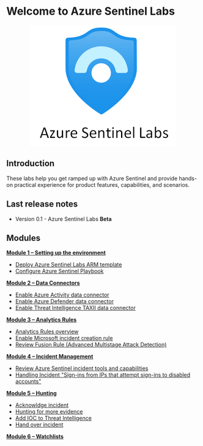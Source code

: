# Welcome to Azure Sentinel Labs

<p align="center">
<img src="./Images/sentinel-labs-logo.png?raw=true">
</p>

## Introduction
These labs help you get ramped up with Azure Sentinel and provide hands-on practical experience for product features, capabilities, and scenarios. 

## Last release notes

* Version 0.1 - Azure Sentinel Labs **Beta** 

## Modules

[**Module 1 – Setting up the environment**](./Modules/Module-1-Setting-up-the-environment.md)
- [Deploy Azure Sentinel Labs ARM template](./Modules/Module-1-Setting-up-the-environment.md#exercise-1-deploy-azure-sentinel-labs-arm-template)
- [Configure Azure Sentinel Playbook](./Modules/Module-1-Setting-up-the-environment.md#exercise-2-configure-azure-sentinel-playbook)
 
[**Module 2 – Data Connectors**](./Modules/Module-2-Data-Connectors.md)
- [Enable Azure Activity data connector](.Modules/Module-2-Data-Connectors.md#exercise-1-enable-azure-activity-data-connector)
- [Enable Azure Defender data connector](.Modules/Module-2-Data-Connectors.md#exercise-2-enable-azure-defender-data-connector)
- [Enable Threat Intelligence TAXII data connector](.Modules/Module-2-Data-Connectors.md#exercise-3-enable-threat-intelligence-taxii-data-connector)

[**Module 3 – Analytics Rules**](./Modules/Module-3-Analytics-Rules.md)
- [Analytics Rules overview](./Modules/Module-3-Analytics-Rules.md#exercise-1-analytics-rules-overview)
- [Enable Microsoft incident creation rule](./Modules/Module-3-Analytics-Rules.md#exercise-1-enable-microsoft-incident-creation-rule)
- [Review Fusion Rule (Advanced Multistage Attack Detection)](./Modules/Module-3-Analytics-Rules.md#review-fusion-rule-advanced-multistage-attack-detection)

[**Module 4 – Incident Management**](./Modules/Module-4-Incident-Management.md)
- [Review Azure Sentinel incident tools and capabilities](./Modules/Module-4-Incident-Management.md#exercise-1-review-azure-sentinel-incident-tools-and-capabilities)
- [Handling Incident "Sign-ins from IPs that attempt sign-ins to disabled accounts"](./Modules/Module-4-Incident-Management.md#exercise-2-handling-incident-sign-ins-from-ips-that-attempt-sign-ins-to-disabled-accounts)
 
[**Module 5 – Hunting**](./Modules/Module-5-Hunting.md)
- [Acknowldge incident](./Modules/Module-5-Hunting.md#exercise-1-acknowldge-incident)
- [Hunting for more evidence](./Modules/Module-5-Hunting.md#exercise-2-hunting-for-more-evidence)
- [Add IOC to Threat Intelligence](./Modules/Module-5-Hunting.md#exercise-3-add-ioc-to-threat-intelligence)
- [Hand over incident](./Modules/Module-5-Hunting.md#exercise-4-hand-over-incident)
 
[**Module 6 – Watchlists**](./Modules/Module-6-Watchlists.md)